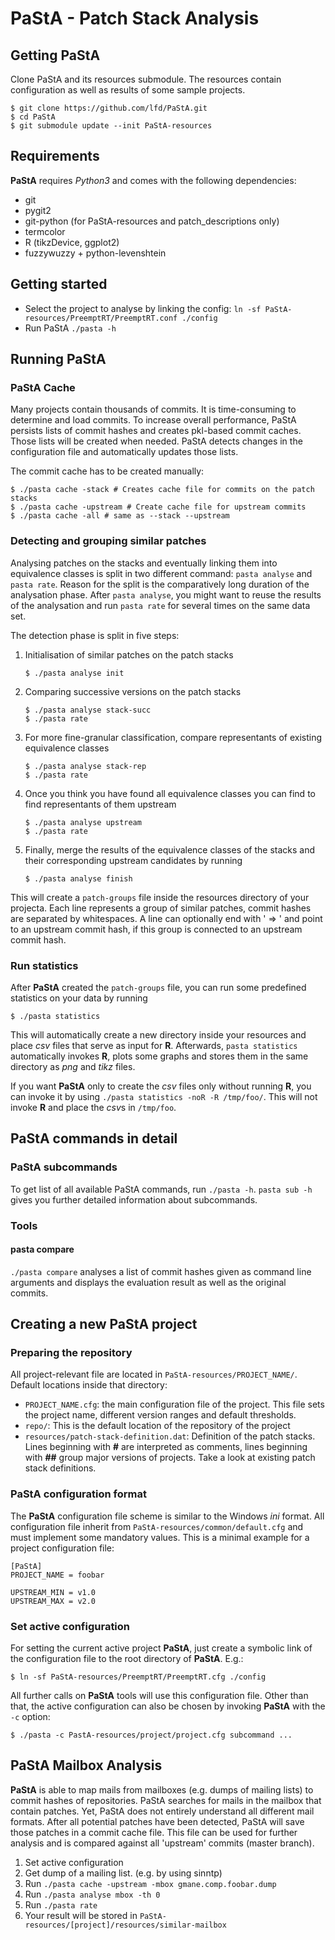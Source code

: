 PaStA - Patch Stack Analysis
============================

Getting PaStA
-------------

Clone PaStA and its resources submodule. The resources contain configuration as
well as results of some sample projects.

```
$ git clone https://github.com/lfd/PaStA.git
$ cd PaStA
$ git submodule update --init PaStA-resources
```

Requirements
------------

**PaStA** requires *Python3* and comes with the following dependencies:
- git
- pygit2
- git-python (for PaStA-resources and patch_descriptions only)
- termcolor
- R (tikzDevice, ggplot2)
- fuzzywuzzy + python-levenshtein

Getting started
---------------
- Select the project to analyse by linking the config:
  `ln -sf PaStA-resources/PreemptRT/PreemptRT.conf ./config`
- Run PaStA `./pasta -h`

Running PaStA
-------------

### PaStA Cache
Many projects contain thousands of commits. It is time-consuming to determine
and load commits. To increase overall performance, PaStA persists lists of
commit hashes and creates pkl-based commit caches. Those lists will be created
when needed. PaStA detects changes in the configuration file and automatically
updates those lists.

The commit cache has to be created manually:
```
$ ./pasta cache -stack # Creates cache file for commits on the patch stacks
$ ./pasta cache -upstream # Create cache file for upstream commits
$ ./pasta cache -all # same as --stack --upstream
```

### Detecting and grouping similar patches
Analysing patches on the stacks and eventually linking them into equivalence
classes is split in two different command: `pasta analyse` and `pasta rate`.
Reason for the split is the comparatively long duration of the analysation
phase. After `pasta analyse`, you might want to reuse the results of the
analysation and run `pasta rate` for several times on the same data set.

The detection phase is split in five steps:
1. Initialisation of similar patches on the patch stacks
   ```
   $ ./pasta analyse init
   ```
2. Comparing successive versions on the patch stacks
   ```
   $ ./pasta analyse stack-succ
   $ ./pasta rate
   ```
3. For more fine-granular classification, compare representants of existing
   equivalence classes
   ```
   $ ./pasta analyse stack-rep
   $ ./pasta rate
   ```
4. Once you think you have found all equivalence classes you can find to find
   representants of them upstream
   ```
   $ ./pasta analyse upstream
   $ ./pasta rate
   ```
5. Finally, merge the results of the equivalence classes of the stacks and their
   corresponding upstream candidates by running
   ```
   $ ./pasta analyse finish
   ```

This will create a `patch-groups` file inside the resources directory of your
projecta. Each line represents a group of similar patches, commit hashes are
separated by whitespaces. A line can optionally end with ' => ' and point to an
upstream commit hash, if this group is connected to an upstream commit hash.

### Run statistics
After **PaStA** created the `patch-groups` file, you can run some predefined
statistics on your data by running

```
$ ./pasta statistics
```

This will automatically create a new directory inside your resources and place
*csv* files that serve as input for **R**.  Afterwards, `pasta statistics`
automatically invokes **R**, plots some graphs and stores them in the same
directory as *png* and *tikz* files.

If you want **PaStA** only to create the *csv* files only without running
**R**, you can invoke it by using `./pasta statistics -noR -R /tmp/foo/`. This
will not invoke **R** and place the *csv*s in `/tmp/foo`.

PaStA commands in detail
------------------------
### PaStA subcommands
To get list of all available PaStA commands, run `./pasta -h`. `pasta sub -h`
gives you further detailed information about subcommands.

### Tools
#### pasta compare
`./pasta compare` analyses a list of commit hashes given as command line
arguments and displays the evaluation result as well as the original commits.

Creating a new PaStA project
----------------------------
### Preparing the repository
All project-relevant file are located in `PaStA-resources/PROJECT_NAME/`.
Default locations inside that directory:
- `PROJECT_NAME.cfg`: the main configuration file of the project. This file sets
  the project name, different version ranges and default thresholds.
- `repo/`: This is the default location of the repository of the project
- `resources/patch-stack-definition.dat`: Definition of the patch stacks.
  Lines beginning with **#** are interpreted as comments, lines beginning with
  **##** group major versions of projects. Take a look at existing patch stack
  definitions.

### PaStA configuration format
The **PaStA** configuration file scheme is similar to the Windows *ini* format.
All configuration file inherit from `PaStA-resources/common/default.cfg` and
must implement some mandatory values. This is a minimal example for a project
configuration file:
```
[PaStA]
PROJECT_NAME = foobar

UPSTREAM_MIN = v1.0
UPSTREAM_MAX = v2.0
```

### Set active configuration
For setting the current active project **PaStA**, just create a symbolic link of
the configuration file to the root directory of **PaStA**. E.g.:
```
$ ln -sf PaStA-resources/PreemptRT/PreemptRT.cfg ./config
```

All further calls on **PaStA** tools will use this configuration file.
Other than that, the active configuration can also be chosen by invoking
**PaStA** with the `-c` option:
```
$ ./pasta -c PastA-resources/project/project.cfg subcommand ...
```

PaStA Mailbox Analysis
----------------------

**PaStA** is able to map mails from mailboxes (e.g. dumps of mailing lists) to
commit hashes of repositories. PaStA searches for mails in the mailbox that
contain patches. Yet, PaStA does not entirely understand all different mail
formats. After all potential patches have been detected, PaStA will save those
patches in a commit cache file. This file can be used for further analysis and
is compared against all 'upstream' commits (master branch).

1. Set active configuration
2. Get dump of a mailing list. (e.g. by using sinntp)
3. Run `./pasta cache -upstream -mbox gmane.comp.foobar.dump`
4. Run `./pasta analyse mbox -th 0`
5. Run `./pasta rate`
6. Your result will be stored in `PaStA-resources/[project]/resources/similar-mailbox`

